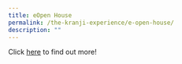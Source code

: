 ```yaml
---
title: eOpen House
permalink: /the-kranji-experience/e-open-house/
description: ""
---
```

Click [here](https://staging.d2y233j7f64t3v.amplifyapp.com/) to find out more!